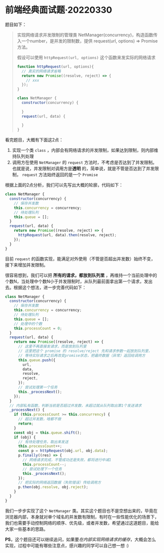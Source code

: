 # 前端经典面试题·20220330



题目如下：

> 实现网络请求并发限制的管理类 NetManager(concurrency)，构造函数传入一个number，是并发的限制数，提供 request(url, options) => Promise<res> 方法。
>
> 假设可以使用 `httpRequest(url, options)` 这个函数来发实际的网络请求
>
> ```javascript
> function httpRequest(url, options){
>   // 真实的网络请求省略
>   return new Promise((resolve, reject) => {
>     // xxx
>   });
> }
> 
> class NetManager {
>   constructor(concurrency) {
>     
>   }
>   request(url, data) {
>     
>   }
> }
> ```
>
> 

看完题目，大概有下面这2点：

1. 实现一个类 `class` ，内部会有网络请求的并发限制，如果达到限制，则内部维持队列处理
2. 调用方在使用 `NetManager` 的 `request` 方法时，不考虑是否达到了并发限制。也就是说，并发限制对调用方是**透明** 的，简单说，就是不管是否达到了并发限制， `request` 方法始终返回的是一个 `Promise`

根据上面的2点分析，我们可以先写出大概的轮廓，代码如下：

```javascript
class NetManager {
  constructor(concurrency) {
    // 保存并发数
    this.concurrency = concurrency;
    // 待处理队列
    this.queue = [];
  }
  request(url, data) {
    return new Promise((resolve, reject) => {
      httpRequest(url, data).then(resolve, reject);
    });
  }
}
```

目前 `request` 的函数实现，能满足对外使用（不管是否超出并发数）始终不变，接下来增加并发限制。

很容易想到，我们可以把 **所有的请求，都放到队列里** ，再维持一个当前处理中的个数N，当处理中个数N小于并发限制时，从队列最前面拿出第一个请求，发出去。根据这个想法，进一步完善代码如下：

```javascript
class NetManager {
  constructor(concurrency) {
    // 保存并发数
    this.concurrency = concurrency;
    // 待处理队列
    this.queue = [];
    // 处理中的个数
    this.processCount = 0;
  }
  request(url, data) {
    return new Promise((resolve, reject) => {
      // 这里不再直接发请求，而是放到队列里
      // 这里把这个 promise 的 resolve/reject 先和请求参数一起放到队列里，
      // 等待实际请求之后再改变promise状态，把最终数据（异常）返回给调用方
      this.queue.push({
        url,
        data,
        resolve,
        reject,
      });
      // 尝试处理第一个任务
      this._processNext();
    });
  }
  // 内部私有函数，判断当前是否超过并发数，未超过就从队列取出第1个发送请求
  _processNext() {
    if (this.processCount >= this.concurrency) {
      // 超过并发数，啥都不做
      return;
    }
    const obj = this.queue.shift();
    if (obj) {
      // 有待处理任务，取出来发送
      this.processCount++;
      const p = httpRequest(obj.url, obj.data);
      p.finally((res) => {
        // 网络请求完成，不管成功还是失败，都将进行中减1
        this.processCount--;
        // 尝试处理下一个任务
        this._processNext();
      });
      // 把实际的网络返回数据（失败错误）传给调用方
      p.then(obj.resolve, obj.reject);
    }
  }
}
```

我们一步步实现了这个 `NetManager` 类。其实这个题目也不是空想出来的，毕竟在浏览器内部，本身就对单个域名的并发数有限制，有时在一些性能优化的场景下，我们也需要手动控制网络的顺序、优先级，或者并发数，希望通过这道题目，能给大家一些基本的思路。

**PS**，这个题目还可以继续追问，如果要*在内部实现网络请求的缓存*，大概会怎么实现，过程中可能有哪些注意点，感兴趣的同学可以自己想一想 :)



